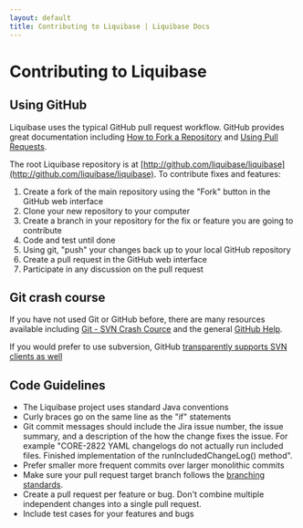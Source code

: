 ```yaml
---
layout: default
title: Contributing to Liquibase | Liquibase Docs
---
```


# Contributing to Liquibase #

## Using GitHub ##

Liquibase uses the typical GitHub pull request workflow. GitHub provides great documentation including [How to Fork a Repository](https://help.github.com/articles/fork-a-repo) and [Using Pull Requests](https://help.github.com/articles/using-pull-requests).

The root Liquibase repository is at [http://github.com/liquibase/liquibase](http://github.com/liquibase/liquibase). To contribute fixes and features:

1. Create a fork of the main repository using the "Fork" button in the GitHub web interface
1. Clone your new repository to your computer
1. Create a branch in your repository for the fix or feature you are going to contribute
1. Code and test until done
1. Using git, "push" your changes back up to your local GitHub repository
1. Create a pull request in the GitHub web interface
1. Participate in any discussion on the pull request

## Git crash course ##

If you have not used Git or GitHub before, there are many resources available including [Git - SVN Crash Cource](http://git.or.cz/course/svn.html) and the general [GitHub Help](http://help.github.com).

If you would prefer to use subversion, GitHub [transparently supports SVN clients as well](https://github.com/blog/1178-collaborating-on-github-with-subversion)

## Code Guidelines ##

* The Liquibase project uses standard Java conventions
* Curly braces go on the same line as the "if" statements
* Git commit messages should include the Jira issue number, the issue summary, and a description of the how the change fixes the issue. For example "CORE-2822 YAML changelogs do not actually run included files. Finished implementation of the runIncludedChangeLog() method".
* Prefer smaller more frequent commits over larger monolithic commits
* Make sure your pull request target branch follows the [branching standards](branches.html).
* Create a pull request per feature or bug. Don't combine multiple independent changes into a single pull request.
* Include test cases for your features and bugs
